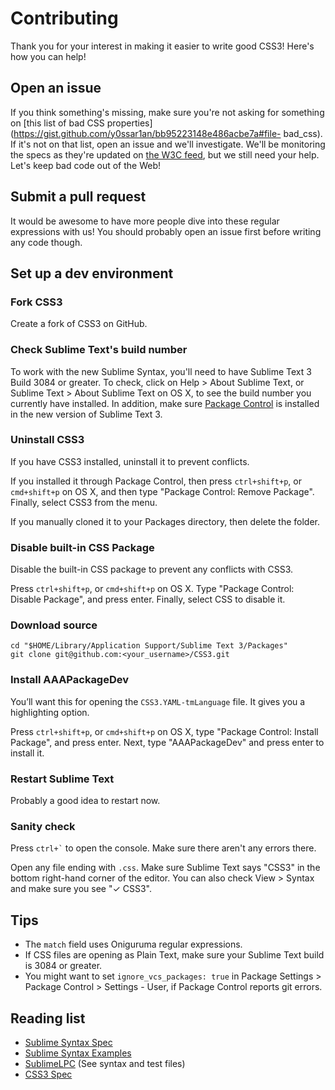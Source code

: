 # Contributing

Thank you for your interest in making it easier to write good CSS3! Here's how
you can help!

## Open an issue

If you think something's missing, make sure you're not asking for something on
[this list of bad CSS
properties](https://gist.github.com/y0ssar1an/bb95223148e486acbe7a#file-
bad_css). If it's not on that list, open an issue and we'll investigate. We'll
be monitoring the specs as they're updated on [the W3C
feed](http://www.w3.org/Style/CSS/current-work.en.html), but we still need your
help. Let's keep bad code out of the Web!

## Submit a pull request

It would be awesome to have more people dive into these regular expressions with
us! You should probably open an issue first before writing any code though.

## Set up a dev environment

### Fork CSS3

Create a fork of CSS3 on GitHub.

### Check Sublime Text's build number

To work with the new Sublime Syntax, you'll need to have Sublime Text 3 Build
3084 or greater. To check, click on Help > About Sublime Text, or Sublime Text >
About Sublime Text on OS X, to see the build number you currently have
installed. In addition, make sure [Package Control]((https://packagecontrol.io/installation))
is installed in the new version of Sublime Text 3.

### Uninstall CSS3

If you have CSS3 installed, uninstall it to prevent conflicts.

If you installed it through Package Control, then press `ctrl+shift+p`, or
`cmd+shift+p` on OS X, and then type "Package Control: Remove Package". Finally,
select CSS3 from the menu.

If you manually cloned it to your Packages directory, then delete the folder.

### Disable built-in CSS Package

Disable the built-in CSS package to prevent any conflicts with CSS3.

Press `ctrl+shift+p`, or `cmd+shift+p` on OS X. Type "Package Control: Disable
Package", and press enter. Finally, select CSS to disable it.

### Download source

```
cd "$HOME/Library/Application Support/Sublime Text 3/Packages"
git clone git@github.com:<your_username>/CSS3.git
```

### Install AAAPackageDev

You’ll want this for opening the `CSS3.YAML-tmLanguage` file. It gives you a
highlighting option.

Press `ctrl+shift+p`, or `cmd+shift+p` on OS X, type "Package Control: Install
Package", and press enter. Next, type "AAAPackageDev" and press enter to install
it.

### Restart Sublime Text

Probably a good idea to restart now.

### Sanity check

Press `` ctrl+` `` to open the console. Make sure there aren't any errors there.

Open any file ending with `.css`. Make sure Sublime Text says "CSS3" in the
bottom right-hand corner of the editor. You can also check View > Syntax and
make sure you see "✓ CSS3".

## Tips

* The `match` field uses Oniguruma regular expressions.
* If CSS files are opening as Plain Text, make sure your Sublime Text build is
3084 or greater.
* You might want to set `ignore_vcs_packages: true` in Package Settings >
Package Control > Settings - User, if Package Control reports git errors.

## Reading list

* [Sublime Syntax Spec](http://www.sublimetext.com/docs/3/syntax.html)
* [Sublime Syntax Examples](https://github.com/sublimehq/Packages)
* [SublimeLPC](https://github.com/abathur/SublimeLPC) (See syntax and test files)
* [CSS3 Spec](http://www.w3.org/Style/CSS/current-work.en.html)
